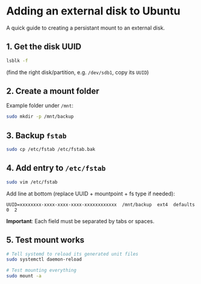# Adding an external disk to Ubuntu

A quick guide to creating a persistant mount to an external disk.

## 1. Get the disk UUID

```bash
lsblk -f
```

(find the right disk/partition, e.g. `/dev/sdb1`, copy its `UUID`)

## 2. Create a mount folder

Example folder under `/mnt`:

```bash
sudo mkdir -p /mnt/backup
```

## 3. Backup `fstab`

```bash
sudo cp /etc/fstab /etc/fstab.bak
```

## 4. Add entry to `/etc/fstab`

```bash
sudo vim /etc/fstab
```

Add line at bottom (replace UUID + mountpoint + fs type if needed):

```text
UUID=xxxxxxxx-xxxx-xxxx-xxxx-xxxxxxxxxxxx  /mnt/backup  ext4  defaults  0  2
```

**Important**: Each field must be separated by tabs or spaces.

## 5. Test mount works

```bash
# Tell systemd to reload its generated unit files
sudo systemctl daemon-reload

# Test mounting everything
sudo mount -a
```
